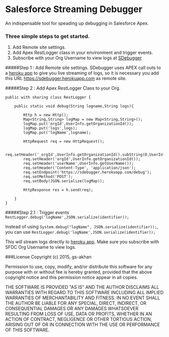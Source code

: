# Salesforce Streaming Debugger
An indispensable tool for speading up debugging in Salesforce Apex.

### Three simple steps to get started.
1. Add Remote site settings.
2. Add Apex RestLogger class in your environment and trigger events.
3. Subscribe with your Org Username to view logs at [SDebugger](https://sdebugger.herokuapp.com)

#####Step 1 : Add Remote site settings.
SDebugger uses APEX call outs to a [heroku app](https://sdebugger.herokuapp.com) to give you live streaming of logs, so it is necessary you add this URL https://sdebugger.herokuapp.com as remote site.

#####Step 2 : Add Apex RestLogger Class to your Org.
```
public with sharing class RestLogger {
	
	public static void debug(String logname,String logs){
		
		Http h = new Http();
		Map<String,String> logMap = new Map<String,String>();
		logMap.put('orgId',UserInfo.getOrganizationId());
		logMap.put('logs',logs);
		logMap.put('logName',logname);
		
		HttpRequest req = new HttpRequest();

		req.setHeader('_orgId',UserInfo.getOrganizationId().subString(0,UserInfo.getOrganizationId().length()-3));
		req.setHeader('orgId',UserInfo.getOrganizationId());
		req.setHeader('userName',UserInfo.getUserName());
		req.setHeader('Content-Type', 'application/json');
		req.setEndpoint('https://sdebugger.herokuapp.com/debug');
		req.setMethod('POST');
		req.setBody(JSON.serialize(logMap));
			
		HttpResponse res = h.send(req);

	}
}
```
#####Step 2.1 : Trigger events ```RestLogger.debug('logName',JSON.serialize(identifier));```

Instead of using ```System.debug("logName", JSON.serialize(identifier));```, you can use ```RestLogger.debug('logName',JSON.serialize(identifier));```

This will stream logs directly to [heroku app](https://sdebugger.herokuapp.com). Make sure you subscribe with SFDC Org Username to view logs.

###License
Copyright (c) 2015, gs-akhan

Permission to use, copy, modify, and/or distribute this software for any purpose with or without fee is hereby granted, provided that the above copyright notice and this permission notice appear in all copies.

THE SOFTWARE IS PROVIDED "AS IS" AND THE AUTHOR DISCLAIMS ALL WARRANTIES WITH REGARD TO THIS SOFTWARE INCLUDING ALL IMPLIED WARRANTIES OF MERCHANTABILITY AND FITNESS. IN NO EVENT SHALL THE AUTHOR BE LIABLE FOR ANY SPECIAL, DIRECT, INDIRECT, OR CONSEQUENTIAL DAMAGES OR ANY DAMAGES WHATSOEVER RESULTING FROM LOSS OF USE, DATA OR PROFITS, WHETHER IN AN ACTION OF CONTRACT, NEGLIGENCE OR OTHER TORTIOUS ACTION, ARISING OUT OF OR IN CONNECTION WITH THE USE OR PERFORMANCE OF THIS SOFTWARE.
